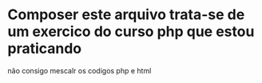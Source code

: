 # Composer este arquivo trata-se de um exercico do curso php que estou  praticando  
não consigo mescalr os codigos php e html
